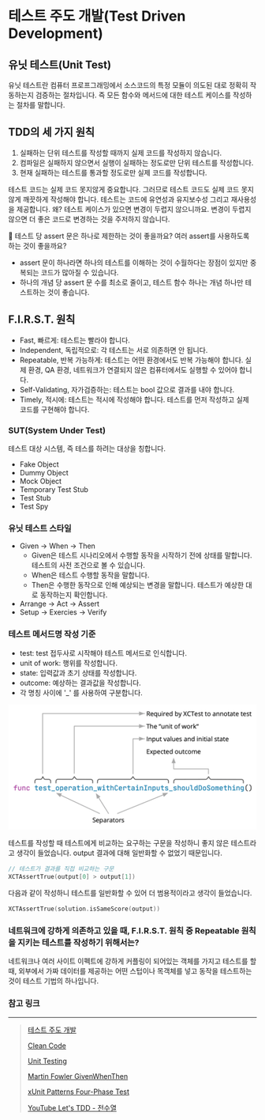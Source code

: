# 테스트 주도 개발(Test Driven Development)

## 유닛 테스트(Unit Test)

유닛 테스트란 컴퓨터 프로프그래밍에서 소스코드의 특정 모듈이 의도된 대로 정확히 작동하는지 검증하는 절차입니다. 즉 모든 함수와 메서드에 대한 테스트 케이스를 작성하는 절차를 말합니다.

## TDD의 세 가지 원칙

1. 실패하는 단위 테스트를 작성할 때까지 실제 코드를 작성하지 않습니다.
2. 컴파일은 실패하지 않으면서 실행이 실패하는 정도로만 단위 테스트를 작성합니다.
3. 현재 실패하는 테스트를 통과할 정도로만 실제 코드를 작성합니다.

테스트 코드는 실제 코드 못지않게 중요합니다. 그러므로 테스트 코드도 실제 코드 못지않게 깨끗하게 작성해야 합니다. 테스트는 코드에 유연성과 유지보수성 그리고 재사용성을 제공합니다. 왜? 테스트 케이스가 있으면 변경이 두렵지 않으니까요. 변경이 두렵지 않으면 더 좋은 코드로 변경하는 것을 주저하지 않습니다.

🤔 테스트 당 assert 문은 하나로 제한하는 것이 좋을까요? 여러 assert를 사용하도록 하는 것이 좋을까요?

- assert 문이 하나라면 하나의 테스트를 이해하는 것이 수월하다는 장점이 있지만 중복되는 코드가 많아질 수 있습니다.
- 하나의 개념 당 assert 문 수를 최소로 줄이고, 테스트 함수 하나는 개념 하나만 테스트하는 것이 좋습니다.

## F.I.R.S.T. 원칙

- Fast, 빠르게: 테스트는 빨라야 합니다.
- Independent, 독립적으로: 각 테스트는 서로 의존하면 안 됩니다.
- Repeatable, 반복 가능하게: 테스트는 어떤 환경에서도 반복 가능해야 합니다. 실제 환경, QA 환경, 네트워크가 연결되지 않은 컴퓨터에서도 실행할 수 있어야 합니다.
- Self-Validating, 자가검증하는: 테스트는 bool 값으로 결과를 내야 합니다.
- Timely, 적시에: 테스트는 적시에 작성해야 합니다. 테스트를 먼저 작성하고 실제 코드를 구현해야 합니다.

### SUT(System Under Test)

테스트 대상 시스템, 즉 테스를 하려는 대상을 칭합니다.

- Fake Object
- Dummy Object
- Mock Object
- Temporary Test Stub
- Test Stub
- Test Spy

### 유닛 테스트 스타일

- Given -> When -> Then
    - Given은 테스트 시나리오에서 수행할 동작을 시작하기 전에 상태를 말합니다. 테스트의 사전 조건으로 볼 수 있습니다.
    - When은 테스트 수행할 동작을 말합니다.
    - Then은 수행한 동작으로 인해 예상되는 변경을 말합니다. 테스트가 예상한 대로 동작하는지 확인합니다.
- Arrange -> Act -> Assert
- Setup -> Exercies -> Verify

### 테스트 메서드명 작성 기준

- test: test 접두사로 시작해야 테스트 메서드로 인식합니다.
- unit of work: 행위를 작성합니다.
- state: 입력값과 초기 상태를 작성합니다.
- outcome: 예상하는 결과값을 작성합니다.
- 각 명칭 사이에 '_' 를 사용하여 구분합니다.

![testNaming](assets/testNaming.png)

테스트를 작성할 때 테스트에게 비교하는 요구하는 구문을 작성하니 좋지 않은 테스트라고 생각이 들었습니다. output 결과에 대해 일반화할 수 없었기 때문입니다.

```swift
// 테스트가 결과를 직접 비교하는 구문
XCTAssertTrue(output[0] > output[1])
```

다음과 같이 작성하니 테스트를 일반화할 수 있어 더 범용적이라고 생각이 들었습니다.

```swift
XCTAssertTrue(solution.isSameScore(output))
```

### 네트워크에 강하게 의존하고 있을 때, F.I.R.S.T. 원칙 중 Repeatable 원칙을 지키는 테스트를 작성하기 위해서는?

네트워크나 여러 사이트 이펙트에 강하게 커플링이 되어있는 객체를 가지고 테스트를 할 때, 외부에서 가짜 데이터를 제공하는 어떤 스텁이나 목객체를 넣고 동작을 테스트하는 것이 테스트 기법의 하나입니다.

### 참고 링크

---

> [테스트 주도 개발](https://book.naver.com/bookdb/book_detail.nhn?bid=7443642)
>
> [Clean Code](https://book.naver.com/bookdb/book_detail.nhn?bid=7390287)
>
> [Unit Testing](https://en.wikipedia.org/wiki/Unit_testing)
>
> [Martin Fowler GivenWhenThen](https://martinfowler.com/bliki/GivenWhenThen.html)
>
> [xUnit Patterns Four-Phase Test](http://xunitpatterns.com/Four%20Phase%20Test.html)
>
> [YouTube Let's TDD - 전수열](https://www.youtube.com/watch?v=meTnd09Pf_M)
